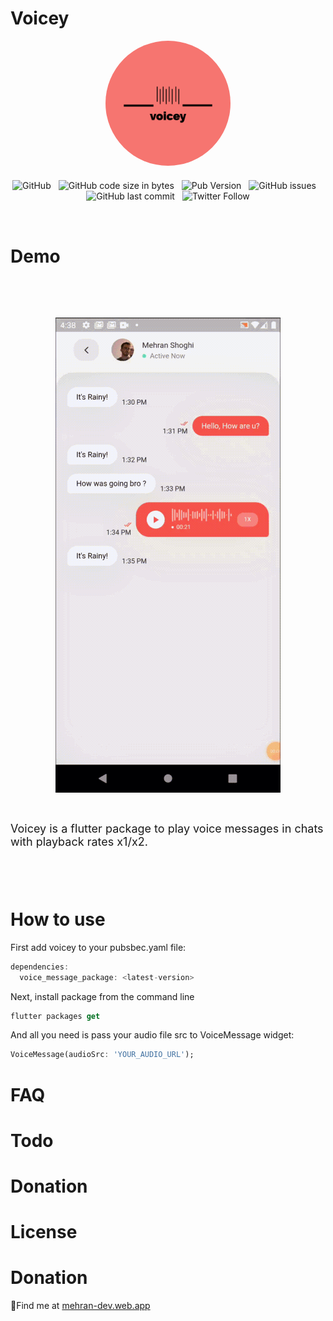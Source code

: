 
# Voicey
<p align="center">
    <img src="voicey-logos.jpeg" alt="voice message package" width="200" style="border-radius: 50%;">
</p>
<div style="height:6px;"></div>
<div style="display: flex;flex-wrap: wrap;justify-content: center;">
<img alt="GitHub" src="https://img.shields.io/github/license/mehranshoqi/voice_message_player?color=FF5D73&style=for-the-badge">
<div style="width:12px;"></div>
<img alt="GitHub code size in bytes" src="https://img.shields.io/github/languages/code-size/mehranshoqi/voice_message_player?color=6FD08C&label=Size&style=for-the-badge">
<div style="width:12px;"></div>
<img alt="Pub Version" src="https://img.shields.io/pub/v/voice_message_package?color=D1F5FF&style=for-the-badge">

<div style="width:12px;"></div>
<img alt="GitHub issues" src="https://img.shields.io/github/issues/mehranshoqi/voice_message_player?color=E7E393&style=for-the-badge">
<div style="width:12px;"></div>
<img alt="GitHub last commit" src="https://img.shields.io/github/last-commit/mehranshoqi/voice_message_player?color=F0F600&style=for-the-badge">
<div style="width:12px;"></div>
<img alt="Twitter Follow" src="https://img.shields.io/twitter/follow/mehranshoghii?color=2AF5FF&logoColor=2AF5FF&style=for-the-badge">

</div>
<div style="height:32px;"></div>



# Demo

<div style="height:24px;"></div>
<p align="center">
    <img src="voice_message_intro.gif" alt="flutter voice message player demo" style="margin-top: 24px;">
</p>
<div style="height:12px;"></div>
<p style="font-size: 18px"/>
Voicey is a flutter package to play voice messages in chats with playback rates x1/x2.
</p>
<div style="height:40px;"></div>

# How to use

First add voicey to your pubsbec.yaml file:

```dart
dependencies:
  voice_message_package: <latest-version>
```

Next, install package from the command line
```dart
flutter packages get
```

And all you need is pass your audio file src to VoiceMessage widget:
```dart
VoiceMessage(audioSrc: 'YOUR_AUDIO_URL');
```

# FAQ

# Todo

# Donation

# License

# Donation

:pushpin:Find me at [mehran-dev.web.app](https://mehran-dev.web.app)





